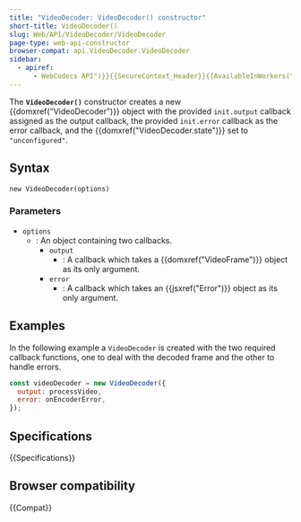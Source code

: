 ```yaml
---
title: "VideoDecoder: VideoDecoder() constructor"
short-title: VideoDecoder()
slug: Web/API/VideoDecoder/VideoDecoder
page-type: web-api-constructor
browser-compat: api.VideoDecoder.VideoDecoder
sidebar:
  - apiref:
      - WebCodecs API")}}{{SecureContext_Header}}{{AvailableInWorkers("window_and_dedicated
---
```


The **`VideoDecoder()`** constructor creates a new {{domxref("VideoDecoder")}} object with the provided `init.output` callback assigned as the output callback, the provided `init.error` callback as the error callback, and the {{domxref("VideoDecoder.state")}} set to `"unconfigured"`.

## Syntax

```js-nolint
new VideoDecoder(options)
```

### Parameters

- `options`
  - : An object containing two callbacks.
    - `output`
      - : A callback which takes a {{domxref("VideoFrame")}} object as its only argument.
    - `error`
      - : A callback which takes an {{jsxref("Error")}} object as its only argument.

## Examples

In the following example a `VideoDecoder` is created with the two required callback functions, one to deal with the decoded frame and the other to handle errors.

```js
const videoDecoder = new VideoDecoder({
  output: processVideo,
  error: onEncoderError,
});
```

## Specifications

{{Specifications}}

## Browser compatibility

{{Compat}}
